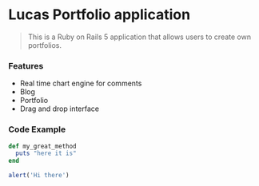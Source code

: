 # Lucas Portfolio application

> This is a Ruby on Rails 5 application that allows users to create own portfolios.

### Features

- Real time chart engine for comments
- Blog
- Portfolio
- Drag and drop  interface

### Code Example

```ruby
def my_great_method
  puts "here it is"
end
```

```javascript
alert('Hi there')
```